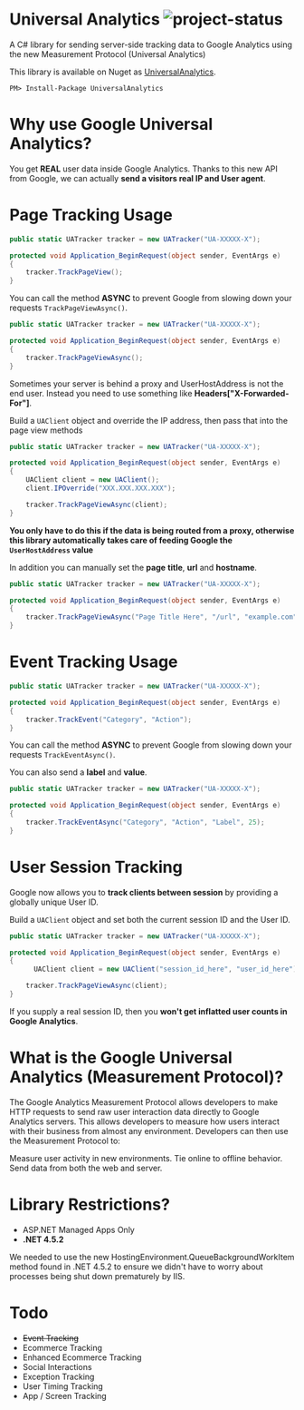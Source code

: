 Universal Analytics ![project-status](http://stillmaintained.com/echovoice/UniversalAnalytics.png)
============

A C# library for sending server-side tracking data to Google Analytics using the new Measurement Protocol (Universal Analytics)

This library is available on Nuget as [UniversalAnalytics](https://www.nuget.org/packages/UniversalAnalytics).


    PM> Install-Package UniversalAnalytics
  


Why use Google Universal Analytics?
============================
You get **REAL** user data inside Google Analytics.
Thanks to this new API from Google, we can actually **send a visitors real IP and User agent**.


Page Tracking Usage
============================

```csharp
public static UATracker tracker = new UATracker("UA-XXXXX-X");

protected void Application_BeginRequest(object sender, EventArgs e)
{
	tracker.TrackPageView();
}
```

You can call the method **ASYNC** to prevent Google from slowing down your requests ```TrackPageViewAsync()```.

```csharp
public static UATracker tracker = new UATracker("UA-XXXXX-X");

protected void Application_BeginRequest(object sender, EventArgs e)
{
	tracker.TrackPageViewAsync();
}
```

Sometimes your server is behind a proxy and UserHostAddress is not the end user.
Instead you need to use something like **Headers["X-Forwarded-For"]**.

Build a ```UAClient``` object and override the IP address, then pass that into the page view methods

```csharp
public static UATracker tracker = new UATracker("UA-XXXXX-X");

protected void Application_BeginRequest(object sender, EventArgs e)
{
	UAClient client = new UAClient(); 
    client.IPOverride("XXX.XXX.XXX.XXX");

    tracker.TrackPageViewAsync(client);
}
```

**You only have to do this if the data is being routed from a proxy, otherwise this library automatically takes care of feeding Google the ```UserHostAddress``` value**

In addition you can manually set the **page** **title**, **url** and **hostname**.

```csharp
public static UATracker tracker = new UATracker("UA-XXXXX-X");

protected void Application_BeginRequest(object sender, EventArgs e)
{
	tracker.TrackPageViewAsync("Page Title Here", "/url", "example.com");
}
```


Event Tracking Usage
============================

```csharp
public static UATracker tracker = new UATracker("UA-XXXXX-X");

protected void Application_BeginRequest(object sender, EventArgs e)
{
	tracker.TrackEvent("Category", "Action");
}
```

You can call the method **ASYNC** to prevent Google from slowing down your requests ```TrackEventAsync()```.

You can also send a **label** and **value**.

```csharp
public static UATracker tracker = new UATracker("UA-XXXXX-X");

protected void Application_BeginRequest(object sender, EventArgs e)
{
	tracker.TrackEventAsync("Category", "Action", "Label", 25);
}
```


User Session Tracking
============================

Google now allows you to **track clients between session** by providing a globally unique User ID.

Build a ```UAClient``` object and set both the current session ID and the User ID.

```csharp
public static UATracker tracker = new UATracker("UA-XXXXX-X");

protected void Application_BeginRequest(object sender, EventArgs e)
{
	  UAClient client = new UAClient("session_id_here", "user_id_here");

    tracker.TrackPageViewAsync(client);
}
```

If you supply a real session ID, then you **won't get inflatted user counts in Google Analytics**.


What is the Google Universal Analytics (Measurement Protocol)?
============================
The Google Analytics Measurement Protocol allows developers to make HTTP requests to send raw user interaction data directly to Google Analytics servers. This allows developers to measure how users interact with their business from almost any environment. Developers can then use the Measurement Protocol to:

Measure user activity in new environments.
Tie online to offline behavior.
Send data from both the web and server.

[1]: https://developers.google.com/analytics/devguides/collection/protocol/v1/


Library Restrictions?
============================
 - ASP.NET Managed Apps Only
 - **.NET 4.5.2**

We needed to use the new HostingEnvironment.QueueBackgroundWorkItem method found in .NET 4.5.2 to ensure we didn't have to worry about processes being shut down prematurely by IIS.


Todo
============================
* ~~Event Tracking~~
* Ecommerce Tracking
* Enhanced Ecommerce Tracking
* Social Interactions
* Exception Tracking
* User Timing Tracking
* App / Screen Tracking
